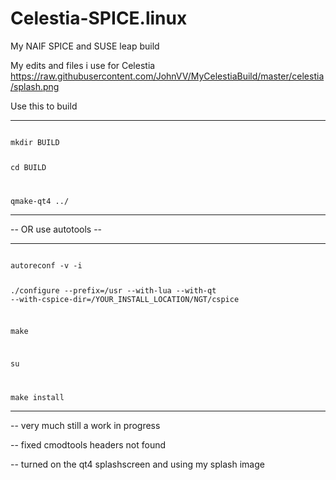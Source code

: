 # Celestia-SPICE.linux
My NAIF SPICE  and SUSE leap build 

My edits and files i use for Celestia 
https://raw.githubusercontent.com/JohnVV/MyCelestiaBuild/master/celestia/splash.png

Use this to build 

--------
<code>
mkdir BUILD

cd BUILD

qmake-qt4 ../
</code>

-------

-- OR use autotools --

------
<code>
autoreconf -v -i

./configure --prefix=/usr --with-lua --with-qt --with-cspice-dir=/YOUR_INSTALL_LOCATION/NGT/cspice

make 

su

make install 
</code>

--------


-- very much still a work in progress 

-- fixed cmodtools headers not found

-- turned on the qt4 splashscreen and using my splash image 
